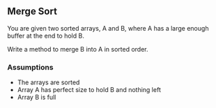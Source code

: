 ## Merge Sort

You are given two sorted arrays, A and B, where A has a large enough buffer at the end to hold B.

Write a method to merge B into A in sorted order.

### Assumptions
* The arrays are sorted
* Array A has perfect size to hold B and nothing left
* Array B is full
